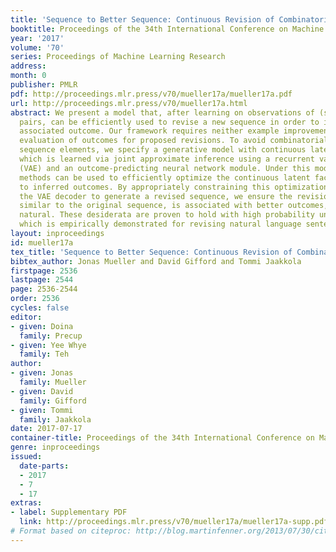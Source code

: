 ```yaml
---
title: 'Sequence to Better Sequence: Continuous Revision of Combinatorial Structures'
booktitle: Proceedings of the 34th International Conference on Machine Learning
year: '2017'
volume: '70'
series: Proceedings of Machine Learning Research
address: 
month: 0
publisher: PMLR
pdf: http://proceedings.mlr.press/v70/mueller17a/mueller17a.pdf
url: http://proceedings.mlr.press/v70/mueller17a.html
abstract: We present a model that, after learning on observations of (sequence, outcome)
  pairs, can be efficiently used to revise a new sequence in order to improve its
  associated outcome. Our framework requires neither example improvements, nor additional
  evaluation of outcomes for proposed revisions. To avoid combinatorial-search over
  sequence elements, we specify a generative model with continuous latent factors,
  which is learned via joint approximate inference using a recurrent variational autoencoder
  (VAE) and an outcome-predicting neural network module. Under this model, gradient
  methods can be used to efficiently optimize the continuous latent factors with respect
  to inferred outcomes. By appropriately constraining this optimization and using
  the VAE decoder to generate a revised sequence, we ensure the revision is fundamentally
  similar to the original sequence, is associated with better outcomes, and looks
  natural. These desiderata are proven to hold with high probability under our approach,
  which is empirically demonstrated for revising natural language sentences.
layout: inproceedings
id: mueller17a
tex_title: 'Sequence to Better Sequence: Continuous Revision of Combinatorial Structures'
bibtex_author: Jonas Mueller and David Gifford and Tommi Jaakkola
firstpage: 2536
lastpage: 2544
page: 2536-2544
order: 2536
cycles: false
editor:
- given: Doina
  family: Precup
- given: Yee Whye
  family: Teh
author:
- given: Jonas
  family: Mueller
- given: David
  family: Gifford
- given: Tommi
  family: Jaakkola
date: 2017-07-17
container-title: Proceedings of the 34th International Conference on Machine Learning
genre: inproceedings
issued:
  date-parts:
  - 2017
  - 7
  - 17
extras:
- label: Supplementary PDF
  link: http://proceedings.mlr.press/v70/mueller17a/mueller17a-supp.pdf
# Format based on citeproc: http://blog.martinfenner.org/2013/07/30/citeproc-yaml-for-bibliographies/
---
```

